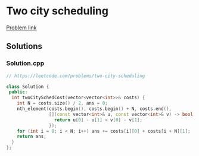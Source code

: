 # Two city scheduling

[Problem link](https://leetcode.com/problems/two-city-scheduling)

## Solutions


### Solution.cpp
```cpp
// https://leetcode.com/problems/two-city-scheduling

class Solution {
 public:
  int twoCitySchedCost(vector<vector<int>>& costs) {
    int N = costs.size() / 2, ans = 0;
    nth_element(costs.begin(), costs.begin() + N, costs.end(),
                [](const vector<int>& u, const vector<int>& v) -> bool {
                  return u[0] - u[1] < v[0] - v[1];
                });
    for (int i = 0; i < N; i++) ans += costs[i][0] + costs[i + N][1];
    return ans;
  }
};
```